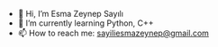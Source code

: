 - 👋 Hi, I’m Esma Zeynep Sayılı
- 🌱 I’m currently learning Python, C++
- 📫 How to reach me: sayiliesmazeynep@gmail.com

<!---
Ezeysay16/Ezeysay16 is a ✨ special ✨ repository because its `README.md` (this file) appears on your GitHub profile.
You can click the Preview link to take a look at your changes.
--->
